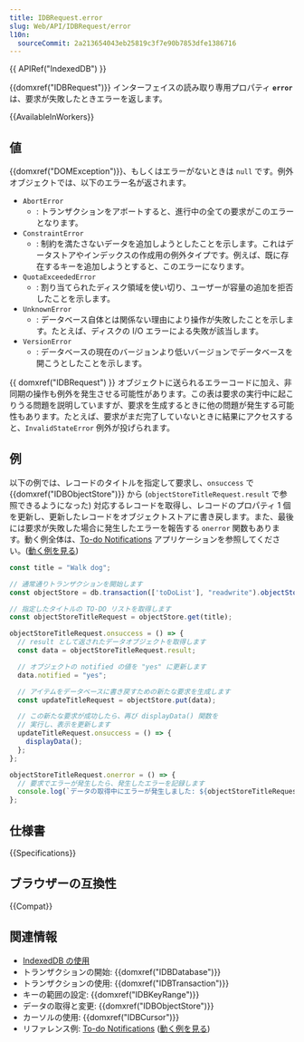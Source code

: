 ```yaml
---
title: IDBRequest.error
slug: Web/API/IDBRequest/error
l10n:
  sourceCommit: 2a213654043eb25819c3f7e90b7853dfe1386716
---
```


{{ APIRef("IndexedDB") }}

{{domxref("IDBRequest")}} インターフェイスの読み取り専用プロパティ **`error`** は、要求が失敗したときエラーを返します。

{{AvailableInWorkers}}

## 値

{{domxref("DOMException")}}、もしくはエラーがないときは `null` です。例外オブジェクトでは、以下のエラー名が返されます。

- `AbortError`
  - : トランザクションをアボートすると、進行中の全ての要求がこのエラーとなります。
- `ConstraintError`
  - : 制約を満たさないデータを追加しようとしたことを示します。これはデータストアやインデックスの作成用の例外タイプです。例えば、既に存在するキーを追加しようとすると、このエラーになります。
- `QuotaExceededError`
  - : 割り当てられたディスク領域を使い切り、ユーザーが容量の追加を拒否したことを示します。
- `UnknownError`
  - : データベース自体とは関係ない理由により操作が失敗したことを示します。たとえば、ディスクの I/O エラーによる失敗が該当します。
- `VersionError`
  - : データベースの現在のバージョンより低いバージョンでデータベースを開こうとしたことを示します。

{{ domxref("IDBRequest") }} オブジェクトに送られるエラーコードに加え、非同期の操作も例外を発生させる可能性があります。この表は要求の実行中に起こりうる問題を説明していますが、要求を生成するときに他の問題が発生する可能性もあります。たとえば、要求がまだ完了していないときに結果にアクセスすると、`InvalidStateError` 例外が投げられます。

## 例

以下の例では、レコードのタイトルを指定して要求し、`onsuccess` で {{domxref("IDBObjectStore")}} から (`objectStoreTitleRequest.result` で参照できるようになった) 対応するレコードを取得し、レコードのプロパティ 1 個を更新し、更新したレコードをオブジェクトストアに書き戻します。また、最後には要求が失敗した場合に発生したエラーを報告する `onerror` 関数もあります。動く例全体は、[To-do Notifications](https://github.com/mdn/dom-examples/tree/main/to-do-notifications) アプリケーションを参照してください。([動く例を見る](https://mdn.github.io/dom-examples/to-do-notifications/))

```js
const title = "Walk dog";

// 通常通りトランザクションを開始します
const objectStore = db.transaction(['toDoList'], "readwrite").objectStore('toDoList');

// 指定したタイトルの TO-DO リストを取得します
const objectStoreTitleRequest = objectStore.get(title);

objectStoreTitleRequest.onsuccess = () => {
  // result として返されたデータオブジェクトを取得します
  const data = objectStoreTitleRequest.result;

  // オブジェクトの notified の値を "yes" に更新します
  data.notified = "yes";

  // アイテムをデータベースに書き戻すための新たな要求を生成します
  const updateTitleRequest = objectStore.put(data);

  // この新たな要求が成功したら、再び displayData() 関数を
  // 実行し、表示を更新します
  updateTitleRequest.onsuccess = () => {
    displayData();
  };
};

objectStoreTitleRequest.onerror = () => {
  // 要求でエラーが発生したら、発生したエラーを記録します
  console.log(`データの取得中にエラーが発生しました: ${objectStoreTitleRequest.error}`);
};
```

## 仕様書

{{Specifications}}

## ブラウザーの互換性

{{Compat}}

## 関連情報

- [IndexedDB の使用](/ja/docs/Web/API/IndexedDB_API/Using_IndexedDB)
- トランザクションの開始: {{domxref("IDBDatabase")}}
- トランザクションの使用: {{domxref("IDBTransaction")}}
- キーの範囲の設定: {{domxref("IDBKeyRange")}}
- データの取得と変更: {{domxref("IDBObjectStore")}}
- カーソルの使用: {{domxref("IDBCursor")}}
- リファレンス例: [To-do Notifications](https://github.com/mdn/dom-examples/tree/main/to-do-notifications) ([動く例を見る](https://mdn.github.io/dom-examples/to-do-notifications/))
